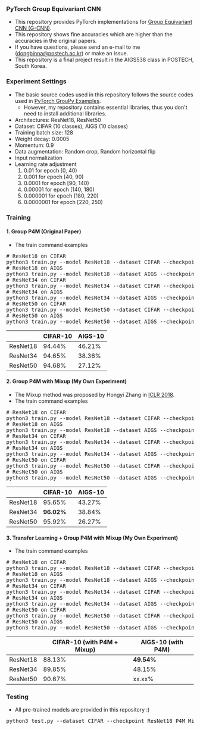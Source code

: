 ### PyTorch Group Equivariant CNN

* This repository provides PyTorch implementations for [Group Equivariant CNN (G-CNN)](https://arxiv.org/abs/1602.07576).
* This repository shows fine accuracies which are higher than the accuracies in the original papers.
* If you have questions, please send an e-mail to me (dongbinna@postech.ac.kr) or make an issue.
* This repository is a final project result in the AIGS538 class in POSTECH, South Korea.

### Experiment Settings

* The basic source codes used in this repository follows the source codes used in [PyTorch GrouPy Examples](https://github.com/adambielski/pytorch-gconv-experiments).
    * However, my repository contains essential libraries, thus you don't need to install additional libraries.
* Architectures: ResNet18, ResNet50
* Dataset: CIFAR (10 classes), AIGS (10 classes)
* Training batch size: 128
* Weight decay: 0.0005
* Momentum: 0.9
* Data augmentation: Random crop, Random horizontal flip
* Input normalization
* Learning rate adjustment
  1) 0.01 for epoch [0, 40)
  2) 0.001 for epoch [40, 90)
  3) 0.0001 for epoch [90, 140)
  4) 0.00001 for epoch [140, 180)
  5) 0.000001 for epoch [180, 220)
  6) 0.0000001 for epoch [220, 250)

### Training

#### 1. Group P4M (Original Paper)

* The train command examples
<pre>
# ResNet18 on CIFAR
python3 train.py --model ResNet18 --dataset CIFAR --checkpoint ResNet18_P4M_on_CIFAR
# ResNet18 on AIGS
python3 train.py --model ResNet18 --dataset AIGS --checkpoint ResNet18_P4M_on_AIGS
# ResNet34 on CIFAR
python3 train.py --model ResNet34 --dataset CIFAR --checkpoint ResNet34_P4M_on_CIFAR
# ResNet34 on AIGS
python3 train.py --model ResNet34 --dataset AIGS --checkpoint ResNet34_P4M_on_AIGS
# ResNet50 on CIFAR
python3 train.py --model ResNet50 --dataset CIFAR --checkpoint ResNet50_P4M_on_CIFAR
# ResNet50 on AIGS
python3 train.py --model ResNet50 --dataset AIGS --checkpoint ResNet50_P4M_on_AIGS
</pre>
||CIFAR-10|AIGS-10|
|------|---|---|
|ResNet18|94.44%|46.21%|
|ResNet34|94.65%|38.36%|
|ResNet50|94.68%|27.12%|

#### 2. Group P4M with Mixup (My Own Experiment)

* The Mixup method was proposed by Hongyi Zhang in [ICLR 2018](https://arxiv.org/abs/1710.09412).
* The train command examples
<pre>
# ResNet18 on CIFAR
python3 train.py --model ResNet18 --dataset CIFAR --checkpoint ResNet18_P4M_Mixup_on_CIFAR --mixup
# ResNet18 on AIGS
python3 train.py --model ResNet18 --dataset AIGS --checkpoint ResNet18_P4M_Mixup_on_AIGS --mixup
# ResNet34 on CIFAR
python3 train.py --model ResNet34 --dataset CIFAR --checkpoint ResNet34_P4M_Mixup_on_CIFAR --mixup
# ResNet34 on AIGS
python3 train.py --model ResNet34 --dataset AIGS --checkpoint ResNet34_P4M_Mixup_on_AIGS --mixup
# ResNet50 on CIFAR
python3 train.py --model ResNet50 --dataset CIFAR --checkpoint ResNet50_P4M_Mixup_on_CIFAR --mixup
# ResNet50 on AIGS
python3 train.py --model ResNet50 --dataset AIGS --checkpoint ResNet50_P4M_Mixup_on_AIGS --mixup
</pre>
||CIFAR-10|AIGS-10|
|------|---|---|
|ResNet18|95.65%|43.27%|
|ResNet34|<b>96.02%</b>|38.84%|
|ResNet50|95.92%|26.27%|

#### 3. Transfer Learning + Group P4M with Mixup (My Own Experiment)

* The train command examples
<pre>
# ResNet18 on CIFAR
python3 train.py --model ResNet18 --dataset CIFAR --checkpoint ResNet18_Transfer_Learning_P4M_Mixup_on_CIFAR --mixup --transfer_learning --lr=0.01 --n_epochs 160
# ResNet18 on AIGS
python3 train.py --model ResNet18 --dataset AIGS --checkpoint ResNet18_Transfer_Learning_P4M_on_AIGS --transfer_learning --lr=0.001 --n_epochs 80
# ResNet34 on CIFAR
python3 train.py --model ResNet34 --dataset CIFAR --checkpoint ResNet34_Transfer_Learning_P4M_Mixup_on_CIFAR --mixup --transfer_learning --lr=0.01 --n_epochs 160
# ResNet34 on AIGS
python3 train.py --model ResNet34 --dataset AIGS --checkpoint ResNet34_Transfer_Learning_P4M_on_AIGS --transfer_learning --lr=0.001 --n_epochs 80
# ResNet50 on CIFAR
python3 train.py --model ResNet50 --dataset CIFAR --checkpoint ResNet50_Transfer_Learning_P4M_Mixup_on_CIFAR --mixup --transfer_learning --lr=0.01 --n_epochs 160
# ResNet50 on AIGS
python3 train.py --model ResNet50 --dataset AIGS --checkpoint ResNet50_Transfer_Learning_P4M_on_AIGS --transfer_learning --lr=0.001 --n_epochs 80
</pre>
||CIFAR-10 (with P4M + Mixup) |AIGS-10 (with P4M)|
|------|---|---|
|ResNet18|88.13%|<b>49.54%</b>|
|ResNet34|89.85%|48.15%|
|ResNet50|90.67%|xx.xx%|

### Testing

* All pre-trained models are provided in this repository :)
<pre>
python3 test.py --dataset CIFAR --checkpoint ResNet18_P4M_Mixup_on_CIFAR
</pre>
